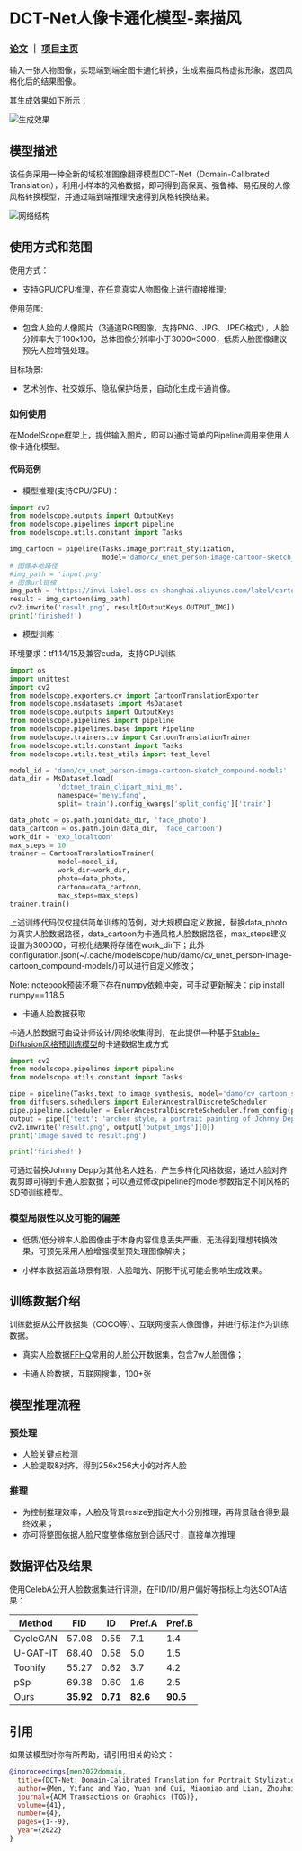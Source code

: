 
# DCT-Net人像卡通化模型-素描风

### [论文](https://arxiv.org/abs/2207.02426) ｜ [项目主页](https://menyifang.github.io/projects/DCTNet/DCTNet.html)

输入一张人物图像，实现端到端全图卡通化转换，生成素描风格虚拟形象，返回风格化后的结果图像。

其生成效果如下所示：

![生成效果](description/demo.gif)


## 模型描述

该任务采用一种全新的域校准图像翻译模型DCT-Net（Domain-Calibrated Translation），利用小样本的风格数据，即可得到高保真、强鲁棒、易拓展的人像风格转换模型，并通过端到端推理快速得到风格转换结果。

![网络结构](description/network.png)


## 使用方式和范围

使用方式：
- 支持GPU/CPU推理，在任意真实人物图像上进行直接推理;

使用范围:
- 包含人脸的人像照片（3通道RGB图像，支持PNG、JPG、JPEG格式），人脸分辨率大于100x100，总体图像分辨率小于3000×3000，低质人脸图像建议预先人脸增强处理。

目标场景:
- 艺术创作、社交娱乐、隐私保护场景，自动化生成卡通肖像。

### 如何使用

在ModelScope框架上，提供输入图片，即可以通过简单的Pipeline调用来使用人像卡通化模型。


#### 代码范例

- 模型推理(支持CPU/GPU)：

```python
import cv2
from modelscope.outputs import OutputKeys
from modelscope.pipelines import pipeline
from modelscope.utils.constant import Tasks

img_cartoon = pipeline(Tasks.image_portrait_stylization, 
                       model='damo/cv_unet_person-image-cartoon-sketch_compound-models')
# 图像本地路径
#img_path = 'input.png'
# 图像url链接
img_path = 'https://invi-label.oss-cn-shanghai.aliyuncs.com/label/cartoon/image_cartoon.png'
result = img_cartoon(img_path)
cv2.imwrite('result.png', result[OutputKeys.OUTPUT_IMG])
print('finished!')

```

- 模型训练：

环境要求：tf1.14/15及兼容cuda，支持GPU训练

```python
import os
import unittest
import cv2
from modelscope.exporters.cv import CartoonTranslationExporter
from modelscope.msdatasets import MsDataset
from modelscope.outputs import OutputKeys
from modelscope.pipelines import pipeline
from modelscope.pipelines.base import Pipeline
from modelscope.trainers.cv import CartoonTranslationTrainer
from modelscope.utils.constant import Tasks
from modelscope.utils.test_utils import test_level

model_id = 'damo/cv_unet_person-image-cartoon-sketch_compound-models'
data_dir = MsDataset.load(
            'dctnet_train_clipart_mini_ms',
            namespace='menyifang',
            split='train').config_kwargs['split_config']['train']

data_photo = os.path.join(data_dir, 'face_photo')
data_cartoon = os.path.join(data_dir, 'face_cartoon')
work_dir = 'exp_localtoon'
max_steps = 10
trainer = CartoonTranslationTrainer(
            model=model_id,
            work_dir=work_dir,
            photo=data_photo,
            cartoon=data_cartoon,
            max_steps=max_steps)
trainer.train()
```

上述训练代码仅仅提供简单训练的范例，对大规模自定义数据，替换data_photo为真实人脸数据路径，data_cartoon为卡通风格人脸数据路径，max_steps建议设置为300000，可视化结果将存储在work_dir下；此外configuration.json(~/.cache/modelscope/hub/damo/cv_unet_person-image-cartoon_compound-models/)可以进行自定义修改；

Note: notebook预装环境下存在numpy依赖冲突，可手动更新解决：pip install numpy==1.18.5


- 卡通人脸数据获取

卡通人脸数据可由设计师设计/网络收集得到，在此提供一种基于[Stable-Diffusion风格预训练模型](https://modelscope.cn/models/damo/cv_cartoon_stable_diffusion_design/summary)的卡通数据生成方式

```python
import cv2
from modelscope.pipelines import pipeline
from modelscope.utils.constant import Tasks

pipe = pipeline(Tasks.text_to_image_synthesis, model='damo/cv_cartoon_stable_diffusion_clipart', model_revision='v1.0.0')
from diffusers.schedulers import EulerAncestralDiscreteScheduler
pipe.pipeline.scheduler = EulerAncestralDiscreteScheduler.from_config(pipe.pipeline.scheduler.config)
output = pipe({'text': 'archer style, a portrait painting of Johnny Depp'})
cv2.imwrite('result.png', output['output_imgs'][0])
print('Image saved to result.png')

print('finished!')
```
可通过替换Johnny Depp为其他名人姓名，产生多样化风格数据，通过人脸对齐裁剪即可得到卡通人脸数据；可以通过修改pipeline的model参数指定不同风格的SD预训练模型。


### 模型局限性以及可能的偏差

- 低质/低分辨率人脸图像由于本身内容信息丢失严重，无法得到理想转换效果，可预先采用人脸增强模型预处理图像解决；

- 小样本数据涵盖场景有限，人脸暗光、阴影干扰可能会影响生成效果。

## 训练数据介绍

训练数据从公开数据集（COCO等）、互联网搜索人像图像，并进行标注作为训练数据。

- 真实人脸数据[FFHQ](https://github.com/NVlabs/ffhq-dataset)常用的人脸公开数据集，包含7w人脸图像；

- 卡通人脸数据，互联网搜集，100+张

## 模型推理流程

### 预处理

- 人脸关键点检测
- 人脸提取&对齐，得到256x256大小的对齐人脸

### 推理

- 为控制推理效率，人脸及背景resize到指定大小分别推理，再背景融合得到最终效果；
- 亦可将整图依据人脸尺度整体缩放到合适尺寸，直接单次推理

## 数据评估及结果

使用CelebA公开人脸数据集进行评测，在FID/ID/用户偏好等指标上均达SOTA结果：

| Method | FID | ID | Pref.A | Pref.B | 
| ------------ | ------------ | ------------ | ------------ | ------------ |
| CycleGAN | 57.08 | 0.55 | 7.1 | 1.4 | 
| U-GAT-IT | 68.40 | 0.58 | 5.0 | 1.5 | 
| Toonify | 55.27 | 0.62 | 3.7 | 4.2 | 
| pSp | 69.38 | 0.60 | 1.6 | 2.5 |
| Ours | **35.92** | **0.71** | **82.6** | **90.5** |


## 引用
如果该模型对你有所帮助，请引用相关的论文：

```BibTeX
@inproceedings{men2022domain,
  title={DCT-Net: Domain-Calibrated Translation for Portrait Stylization},
  author={Men, Yifang and Yao, Yuan and Cui, Miaomiao and Lian, Zhouhui and Xie, Xuansong},
  journal={ACM Transactions on Graphics (TOG)},
  volume={41},
  number={4},
  pages={1--9},
  year={2022}
}
```

